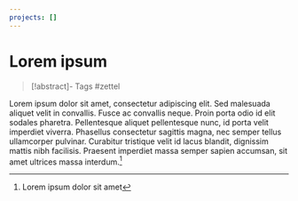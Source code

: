 ```yaml
---
projects: []
---
```


# Lorem ipsum

> [!abstract]- Tags
> #zettel

Lorem ipsum dolor sit amet, consectetur adipiscing elit. Sed malesuada aliquet velit in convallis. Fusce ac convallis neque. Proin porta odio id elit sodales pharetra. Pellentesque aliquet pellentesque nunc, id porta velit imperdiet viverra. Phasellus consectetur sagittis magna, nec semper tellus ullamcorper pulvinar. Curabitur tristique velit id lacus blandit, dignissim mattis nibh facilisis. Praesent imperdiet massa semper sapien accumsan, sit amet ultrices massa interdum.[^1]

[^1]: Lorem ipsum dolor sit amet

